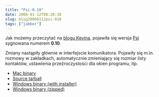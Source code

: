 ```yaml
---
title: "Psi-0.10"
date: 2006-01-12T08:28:38
slug: blog20060112psi-010
tags: ["jabber"]
---
```

<html><body><p>Jak możemy przeczytać na <a href="http://www.kismith.co.uk/wordpress/index.php/2006/01/11/psi-010/">blogu Kevina</a>, pojawiła się wersja <a href="http://psi-im.org/">Psi</a> sygnowana numerem <strong>0.10</strong>.</p>
<p>Zmiany nastąpiły głównie w interfejscie komunikatora. Pojawiły się m.in. rozmowy w zakładkach, automatycznie zmieniający się rozmiar listy kontaktów, ustawienia przeźroczystości dla okien programu, itp.</p>

<ul><li><a href="http://prdownloads.sourceforge.net/psi/Psi-0.10.dmg?download">Mac binary</a></li>

<li><a href="http://prdownloads.sourceforge.net/psi/psi-0.10.tar.bz2?download">Source tarball </a></li>

<li><a href="http://prdownloads.sourceforge.net/psi/psi-0.10-win-setup.exe?download">Windows binary (with installer)</a></li>

<li><a href="http://prdownloads.sourceforge.net/psi/psi-win-0.10.zip?download">Windows binary (zipped)</a></li>

</ul></body></html>